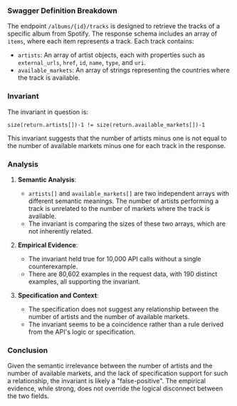 ### Swagger Definition Breakdown

The endpoint `/albums/{id}/tracks` is designed to retrieve the tracks of a specific album from Spotify. The response schema includes an array of `items`, where each item represents a track. Each track contains:
- `artists`: An array of artist objects, each with properties such as `external_urls`, `href`, `id`, `name`, `type`, and `uri`.
- `available_markets`: An array of strings representing the countries where the track is available.

### Invariant

The invariant in question is:

`size(return.artists[])-1 != size(return.available_markets[])-1`

This invariant suggests that the number of artists minus one is not equal to the number of available markets minus one for each track in the response.

### Analysis

1. **Semantic Analysis**:
   - `artists[]` and `available_markets[]` are two independent arrays with different semantic meanings. The number of artists performing a track is unrelated to the number of markets where the track is available.
   - The invariant is comparing the sizes of these two arrays, which are not inherently related.

2. **Empirical Evidence**:
   - The invariant held true for 10,000 API calls without a single counterexample.
   - There are 80,602 examples in the request data, with 190 distinct examples, all supporting the invariant.

3. **Specification and Context**:
   - The specification does not suggest any relationship between the number of artists and the number of available markets.
   - The invariant seems to be a coincidence rather than a rule derived from the API's logic or specification.

### Conclusion

Given the semantic irrelevance between the number of artists and the number of available markets, and the lack of specification support for such a relationship, the invariant is likely a "false-positive". The empirical evidence, while strong, does not override the logical disconnect between the two fields.
